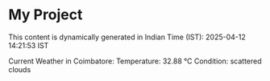 # My Project

This content is dynamically generated in Indian Time (IST): 2025-04-12 14:21:53 IST


Current Weather in Coimbatore:
Temperature: 32.88 °C
Condition: scattered clouds
